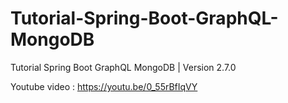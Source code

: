 # Tutorial-Spring-Boot-GraphQL-MongoDB
Tutorial Spring Boot GraphQL MongoDB | Version 2.7.0

Youtube video : https://youtu.be/0_55rBfIqVY
